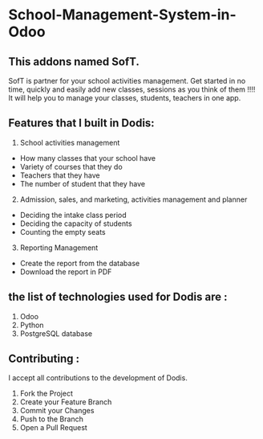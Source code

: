 # School-Management-System-in-Odoo


## This addons named SofT. 

SofT is partner for your school activities management.
Get started in no time, quickly and easily add new classes, sessions as you think of them !!!!
It will help you to manage your classes, students, teachers in one app. 


## Features that I built in Dodis:
1. School activities management
* How many classes that your school have
* Variety of courses that they do
* Teachers that they have
* The number of student that they have

2. Admission, sales, and marketing, activities management and planner
* Deciding the intake class period
* Deciding the capacity of students
* Counting the empty seats

3. Reporting Management

* Create the report from the database
* Download the report in PDF

## the list of technologies used for Dodis are :
1. Odoo
2. Python
3. PostgreSQL database

## Contributing :
I accept all contributions to the development of Dodis.
1. Fork the Project
2. Create your Feature Branch 
3. Commit your Changes 
4. Push to the Branch 
5. Open a Pull Request
